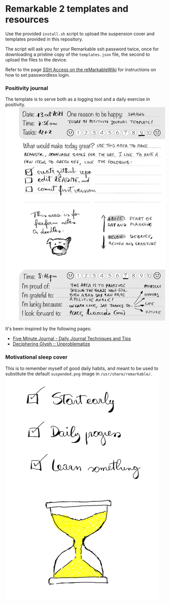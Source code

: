 # Remarkable 2 templates and resources
Use the provided ```install.sh``` script to upload the suspension cover and templates provided in this repository.

The script will ask you for your Remarkable ssh password twice, once for downloading a pristine copy of the ```templates.json``` file, the second to upload the files to the device.

Refer to the page [SSH Access on the reMarkableWiki](https://remarkablewiki.com/tech/ssh) for instructions on how to set passwordless login.

### Positivity journal
The template is to serve both as a logging tool and a daily exercise in positivity.
[![PositivityJournal](https://github.com/r1cc4rdo/Remarkable2/blob/main/images/PositivityJournal_HowTo_thumb.png?raw=true)](https://github.com/r1cc4rdo/Remarkable2/blob/main/images/PositivityJournal_HowTo.png?raw=true)

It's been inspired by the following pages:
* [Five Minute Journal - Daily Journal Techniques and Tips](https://briansunter.com/blog/five-minute-journal/)
* [Deciphering Glyph :: Unproblematize](https://glyph.twistedmatrix.com/2021/08/unproblematize.html)

### Motivational sleep cover
This is to remember myself of good daily habits, and meant to be used to substitute the default ```suspended.png``` image in ```/usr/share/remarkable/```.
[![EverydayMantra](https://github.com/r1cc4rdo/Remarkable2/blob/main/images/EverydayMantra_thumb.png?raw=true)](https://github.com/r1cc4rdo/Remarkable2/blob/main/modified/suspended.png?raw=true)
